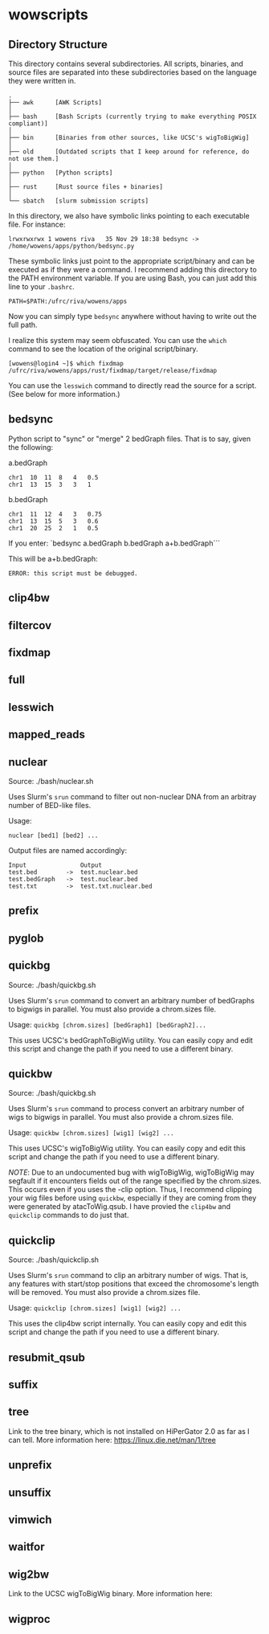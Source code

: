 # wowscripts

## Directory Structure

This directory contains several subdirectories. All scripts, binaries, and source files are separated into these subdirectories based on the language they were written in.
```
.
├── awk      [AWK Scripts]
│       
├── bash     [Bash Scripts (currently trying to make everything POSIX compliant)]
│
├── bin      [Binaries from other sources, like UCSC's wigToBigWig]
│
├── old      [Outdated scripts that I keep around for reference, do not use them.]
│
├── python   [Python scripts]
│
├── rust     [Rust source files + binaries]
│
└── sbatch   [slurm submission scripts]
```

In this directory, we also have symbolic links pointing to each executable file. For instance:

`lrwxrwxrwx 1 wowens riva   35 Nov 29 18:38 bedsync -> /home/wowens/apps/python/bedsync.py`

These symbolic links just point to the appropriate script/binary and can be executed as if they were a command. 
I recommend adding this directory to the PATH environment variable. 
If you are using Bash, you can just add this line to your `.bashrc`.
```
PATH=$PATH:/ufrc/riva/wowens/apps
```
Now you can simply type `bedsync` anywhere without having to write out the full path. 

I realize this system may seem obfuscated.
You can use the `which` command to see the location of the original script/binary.

```
[wowens@login4 ~]$ which fixdmap
/ufrc/riva/wowens/apps/rust/fixdmap/target/release/fixdmap
```

You can use the `lesswich` command to directly read the source for a script. 
(See below for more information.)

## bedsync
Python script to "sync" or "merge" 2 bedGraph files. That is to say, given the following:

a.bedGraph
```
chr1  10  11  8   4   0.5
chr1  13  15  3   3   1 
```

b.bedGraph
```
chr1  11  12  4   3   0.75
chr1  13  15  5   3   0.6
chr1  20  25  2   1   0.5
```

If you enter:
`bedsync a.bedGraph b.bedGraph a+b.bedGraph```

This will be a+b.bedGraph:
```
ERROR: this script must be debugged.
```

## clip4bw
## filtercov
## fixdmap
## full
## lesswich
## mapped_reads
## nuclear

Source: ./bash/nuclear.sh

Uses Slurm's `srun` command to filter out non-nuclear DNA from an arbitray number of BED-like files. 

Usage:
```
nuclear [bed1] [bed2] ...
```

Output files are named accordingly:

```
Input               Output
test.bed        ->  test.nuclear.bed
test.bedGraph   ->  test.nuclear.bed
test.txt        ->  test.txt.nuclear.bed
```

## prefix
## pyglob
## quickbg

Source: ./bash/quickbg.sh

Uses Slurm's `srun` command to convert an arbitrary number of bedGraphs to bigwigs in parallel. 
You must also provide a chrom.sizes file. 

Usage:
```quickbg [chrom.sizes] [bedGraph1] [bedGraph2]...```

This uses UCSC's bedGraphToBigWig utility.
You can easily copy and edit this script and change the path if you need to use a different binary.

## quickbw

Source: ./bash/quickbg.sh

Uses Slurm's `srun` command to process convert an arbitrary number of wigs to bigwigs in parallel. 
You must also provide a chrom.sizes file. 

Usage:
```quickbw [chrom.sizes] [wig1] [wig2] ...```

This uses UCSC's wigToBigWig utility.
You can easily copy and edit this script and change the path if you need to use a different binary.

*NOTE*: Due to an undocumented bug with wigToBigWig, wigToBigWig may segfault if it encounters fields out of the range specified by the chrom.sizes. 
This occurs even if you uses the -clip option. 
Thus, I recommend clipping your wig files before using `quickbw`, especially if they are coming from they were generated by atacToWig.qsub. 
I have provied the `clip4bw` and `quickclip` commands to do just that. 

## quickclip

Source: ./bash/quickclip.sh

Uses Slurm's `srun` command to clip an arbitrary number of wigs.
That is, any features with start/stop positions that exceed the chromosome's length will be removed.
You must also provide a chrom.sizes file. 

Usage:
```quickclip [chrom.sizes] [wig1] [wig2] ...```

This uses the clip4bw script internally. 
You can easily copy and edit this script and change the path if you need to use a different binary.

## resubmit_qsub
## suffix
## tree

Link to the tree binary, which is not installed on HiPerGator 2.0 as far as I can tell.
More information here:
<https://linux.die.net/man/1/tree>

## unprefix
## unsuffix
## vimwich
## waitfor
## wig2bw

Link to the UCSC wigToBigWig binary.
More information here:

## wigproc
